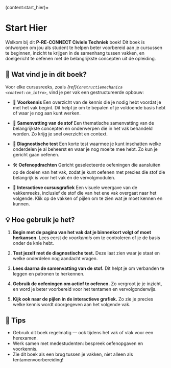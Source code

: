 (content:start_hier)=
# Start Hier

Welkom bij dit **P-RE-CONNECT Civiele Techniek** boek!
Dit boek is ontworpen om jou als student te helpen beter voorbereid aan je cursussen te beginnen, inzicht te krijgen in de samenhang tussen vakken, en doelgericht te oefenen met de belangrijkste concepten uit de opleiding.

## 🎯 Wat vind je in dit boek?

Voor elke cursusreeks, zoals *{ref}`Constructiemechanica <content:cm_intro>`*, vind je per vak een gestructureerde opbouw:

* 📘 **Voorkennis**
  Een overzicht van de kennis die je nodig hebt voordat je met het vak begint. Dit helpt je om te bepalen of je voldoende basis hebt of waar je nog aan kunt werken.

* 🧭 **Samenvatting van de stof**
  Een thematische samenvatting van de belangrijkste concepten en onderwerpen die in het vak behandeld worden. Zo krijg je snel overzicht en context.

* 🧪 **Diagnostische test**
  Een korte test waarmee je kunt inschatten welke onderdelen je al beheerst en waar je nog moeite mee hebt. Zo kun je gericht gaan oefenen.

* 🛠️ **Oefenopdrachten**
  Gericht geselecteerde oefeningen die aansluiten op de doelen van het vak, zodat je kunt oefenen met precies die stof die belangrijk is voor het vak én de vervolgmodulen.

* 🔁 **Interactieve cursusgrafiek**
  Een visuele weergave van de vakkenreeks, inclusief de stof die van het ene vak overgaat naar het volgende. Klik op de vakken of pijlen om te zien wat je moet kennen en kunnen.

## 💡 Hoe gebruik je het?

1. **Begin met de pagina van het vak dat je binnenkort volgt of moet herkansen.**
   Lees eerst de *voorkennis* om te controleren of je de basis onder de knie hebt.

2. **Test jezelf met de diagnostische test.**
   Deze laat zien waar je staat en welke onderdelen nog aandacht vragen.

3. **Lees daarna de samenvatting van de stof.**
   Dit helpt je om verbanden te leggen en patronen te herkennen.

4. **Gebruik de oefeningen om actief te oefenen.**
   Zo vergroot je je inzicht, en word je beter voorbereid voor het tentamen en vervolgonderwijs.

5. **Kijk ook naar de pijlen in de interactieve grafiek.**
   Zo zie je precies welke kennis wordt doorgegeven aan het volgende vak.

## 📌 Tips

* Gebruik dit boek regelmatig — ook tijdens het vak of vlak voor een herexamen.
* Werk samen met medestudenten: bespreek oefenopgaven en voorkennis.
* Zie dit boek als een brug tussen je vakken, niet alleen als tentamenvoorbereiding!